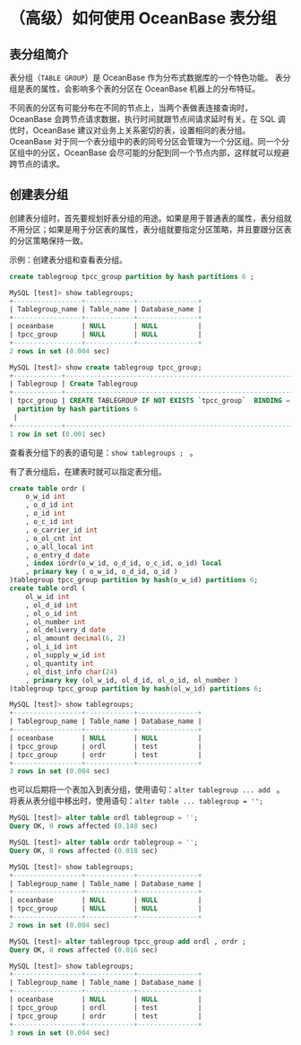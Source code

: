 # （高级）如何使用 OceanBase 表分组

## 表分组简介

表分组（`TABLE GROUP`）是 OceanBase 作为分布式数据库的一个特色功能。
表分组是表的属性，会影响多个表的分区在 OceanBase 机器上的分布特征。

不同表的分区有可能分布在不同的节点上，当两个表做表连接查询时，OceanBase 会跨节点请求数据，执行时间就跟节点间请求延时有关。在 SQL 调优时，OceanBase 建议对业务上关系密切的表，设置相同的表分组。OceanBase 对于同一个表分组中的表的同号分区会管理为一个分区组。同一个分区组中的分区，OceanBase 会尽可能的分配到同一个节点内部，这样就可以规避跨节点的请求。

## 创建表分组 

创建表分组时，首先要规划好表分组的用途。如果是用于普通表的属性，表分组就不用分区；如果是用于分区表的属性，表分组就要指定分区策略，并且要跟分区表的分区策略保持一致。

示例：创建表分组和查看表分组。

```sql
create tablegroup tpcc_group partition by hash partitions 6 ;

MySQL [test]> show tablegroups;
+-----------------+------------+---------------+
| Tablegroup_name | Table_name | Database_name |
+-----------------+------------+---------------+
| oceanbase       | NULL       | NULL          |
| tpcc_group      | NULL       | NULL          |
+-----------------+------------+---------------+
2 rows in set (0.004 sec)

MySQL [test]> show create tablegroup tpcc_group;
+------------+-------------------------------------------------------------------------------------------------+
| Tablegroup | Create Tablegroup                                                                               |
+------------+-------------------------------------------------------------------------------------------------+
| tpcc_group | CREATE TABLEGROUP IF NOT EXISTS `tpcc_group`  BINDING = FALSE
  partition by hash partitions 6
 |
+------------+-------------------------------------------------------------------------------------------------+
1 row in set (0.001 sec)

```

查看表分组下的表的语句是：`show tablegroups ; ` 。

有了表分组后，在建表时就可以指定表分组。

```sql
create table ordr (
    o_w_id int
    , o_d_id int
    , o_id int
    , o_c_id int
    , o_carrier_id int
    , o_ol_cnt int
    , o_all_local int
    , o_entry_d date
    , index iordr(o_w_id, o_d_id, o_c_id, o_id) local
    , primary key ( o_w_id, o_d_id, o_id )
)tablegroup tpcc_group partition by hash(o_w_id) partitions 6;
create table ordl (
    ol_w_id int
    , ol_d_id int
    , ol_o_id int
    , ol_number int
    , ol_delivery_d date
    , ol_amount decimal(6, 2)
    , ol_i_id int
    , ol_supply_w_id int
    , ol_quantity int
    , ol_dist_info char(24)
    , primary key (ol_w_id, ol_d_id, ol_o_id, ol_number )
)tablegroup tpcc_group partition by hash(ol_w_id) partitions 6;

MySQL [test]> show tablegroups;
+-----------------+------------+---------------+
| Tablegroup_name | Table_name | Database_name |
+-----------------+------------+---------------+
| oceanbase       | NULL       | NULL          |
| tpcc_group      | ordl       | test          |
| tpcc_group      | ordr       | test          |
+-----------------+------------+---------------+
3 rows in set (0.004 sec)

```

也可以后期将一个表加入到表分组，使用语句：`alter tablegroup ... add ` 。
将表从表分组中移出时，使用语句：`alter table ... tablegroup = ''; ` 

```sql
MySQL [test]> alter table ordl tablegroup = '';
Query OK, 0 rows affected (0.148 sec)

MySQL [test]> alter table ordr tablegroup = '';
Query OK, 0 rows affected (0.018 sec)

MySQL [test]> show tablegroups;
+-----------------+------------+---------------+
| Tablegroup_name | Table_name | Database_name |
+-----------------+------------+---------------+
| oceanbase       | NULL       | NULL          |
| tpcc_group      | NULL       | NULL          |
+-----------------+------------+---------------+
2 rows in set (0.004 sec)

MySQL [test]> alter tablegroup tpcc_group add ordl , ordr ;
Query OK, 0 rows affected (0.016 sec)

MySQL [test]> show tablegroups;
+-----------------+------------+---------------+
| Tablegroup_name | Table_name | Database_name |
+-----------------+------------+---------------+
| oceanbase       | NULL       | NULL          |
| tpcc_group      | ordl       | test          |
| tpcc_group      | ordr       | test          |
+-----------------+------------+---------------+
3 rows in set (0.004 sec)

```

